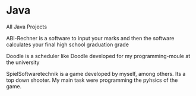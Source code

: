 # Java
All Java Projects

ABI-Rechner
is a software to input your marks and then the software calculates your final high school graduation grade

Doodle
is a scheduler like Doodle developed for my programming-moule at the university

SpielSoftwaretechnik
is a game developed by myself, among others. Its a top down shooter. My main task were programming the pyhsics of the game.
